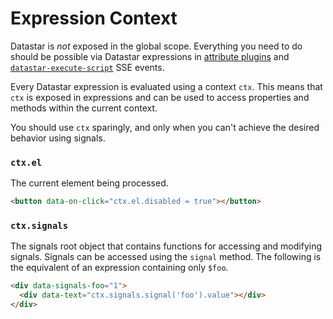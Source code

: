 # Expression Context

Datastar is _not_ exposed in the global scope. Everything you need to do should be possible via Datastar expressions in [attribute plugins](/reference/attribute_plugins) and [`datastar-execute-script`](/reference/sse_events#datastar-execute-script) SSE events.

Every Datastar expression is evaluated using a context `ctx`. This means that `ctx` is exposed in expressions and can be used to access properties and methods within the current context.

You should use `ctx` sparingly, and only when you can't achieve the desired behavior using signals.

### `ctx.el`

The current element being processed.

```html
<button data-on-click="ctx.el.disabled = true"></button>
```

### `ctx.signals`

The signals root object that contains functions for accessing and modifying signals. Signals can be accessed using the `signal` method. The following is the equivalent of an expression containing only `$foo`.

```html
<div data-signals-foo="1">
  <div data-text="ctx.signals.signal('foo').value"></div>
</div>
```
